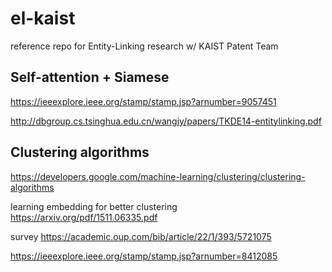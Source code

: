 # el-kaist
reference repo for Entity-Linking research w/ KAIST Patent Team

## Self-attention + Siamese
https://ieeexplore.ieee.org/stamp/stamp.jsp?arnumber=9057451

http://dbgroup.cs.tsinghua.edu.cn/wangjy/papers/TKDE14-entitylinking.pdf

## Clustering algorithms

https://developers.google.com/machine-learning/clustering/clustering-algorithms


learning embedding for better clustering 
https://arxiv.org/pdf/1511.06335.pdf

survey
https://academic.oup.com/bib/article/22/1/393/5721075

https://ieeexplore.ieee.org/stamp/stamp.jsp?arnumber=8412085
